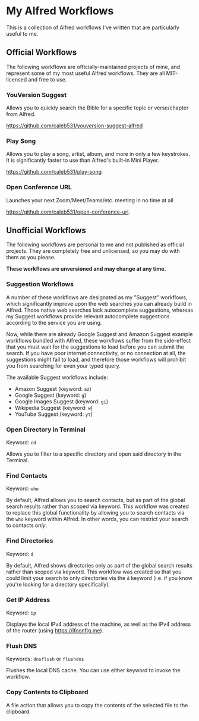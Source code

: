 # My Alfred Workflows

This is a collection of Alfred workflows I've written that are particularly
useful to me.

## Official Workflows

The following workflows are officially-maintained projects of mine, and
represent some of my most useful Alfred workflows. They are all MIT-licensed
and free to use.

### YouVersion Suggest

Allows you to quickly search the Bible for a specific topic or verse/chapter from Alfred.

https://github.com/caleb531/youversion-suggest-alfred

### Play Song

Allows you to play a song, artist, album, and more in only a few keystrokes. It
is significantly faster to use than Alfred's built-in Mini Player.

https://github.com/caleb531/play-song

### Open Conference URL

Launches your next Zoom/Meet/Teams/etc. meeting in no time at all

https://github.com/caleb531/open-conference-url.

## Unofficial Workflows

The following workflows are personal to me and not published as official
projects. They are completely free and unlicensed, so you may do with them as
you please.

**These workflows are unversioned and may change at any time.**

### Suggestion Workflows

A number of these workflows are designated as my "Suggest" workflows, which
significantly improve upon the web searches you can already build in Alfred.
Those native web searches lack autocomplete suggestions, whereas my Suggest
workflows provide relevant autocomplete suggestions according to the service
you are using.

Now, while there are already Google Suggest and Amazon Suggest example
workflows bundled with Alfred, these workflows suffer from the side-effect that
you must wait for the suggestions to load before you can submit the search. If
you have poor internet connectivity, or no connection at all, the suggestions
might fail to load, and therefore those workflows will prohibit you from
searching for even your typed query.

The available Suggest workflows include:

- Amazon Suggest (keyword: `az`)
- Google Suggest (keyword: `g`)
- Google Images Suggest (keyword: `gi`)
- Wikipedia Suggest (keyword: `w`)
- YouTube Suggest (keyword: `yt`)

### Open Directory in Terminal

Keyword: `cd`

Allows you to filter to a specific directory and open said directory in the
Terminal.

### Find Contacts

Keyword: `who`

By default, Alfred allows you to search contacts, but as part of the global
search results rather than scoped via keyword. This workflow was created to
replace this global functionality by allowing you to search contacts via the
`who` keyword within Alfred. In other words, you can restrict your search to
contacts _only_.

### Find Directories

Keyword: `d`

By default, Alfred shows directories only as part of the global search results
rather than scoped via keyword. This workflow was created so that you could
limit your search to only directories via the `d` keyword (i.e. if you know
you're looking for a directory specifically).

### Get IP Address

Keyword: `ip`

Displays the local IPv4 address of the machine, as well as the IPv4 address of
the router (using https://ifconfig.me).

### Flush DNS

Keywords: `dnsflush` or `flushdns`

Flushes the local DNS cache. You can use either keyword to invoke the workflow.

### Copy Contents to Clipboard

A file action that allows you to copy the contents of the selected file to the
clipboard.
